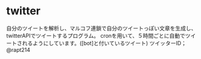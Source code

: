 # twitter
自分のツイートを解析し、マルコフ連鎖で自分のツイートっぽい文章を生成し、twitterAPIでツイートするプログラム。
cronを用いて、５時間ごとに自動でツイートされるようにしています。([bot]と付いているツイート)
ツイッターID；@rapt214
